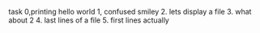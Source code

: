 task 0,printing hello world
1, confused smiley
2. lets display a file
3. what about 2
4. last lines of a file
5. first lines actually
